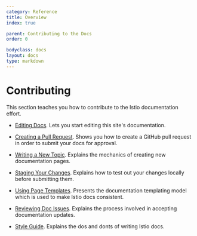 ```yaml
---
category: Reference
title: Overview
index: true

parent: Contributing to the Docs
order: 0

bodyclass: docs
layout: docs
type: markdown
---
```


# Contributing

This section teaches you how to contribute to the Istio documentation effort.

- [Editing Docs](./editing.html). Lets you start editing this
site's documentation.

- [Creating a Pull Request](./creating-a-pull-request.html). Shows you
how to create a GitHub pull request in order to submit your docs for approval.

- [Writing a New Topic](./writing-a-new-topic.html). Explains the
mechanics of creating new documentation pages.

- [Staging Your Changes](./staging-your-changes.html). Explains how
to test out your changes locally before submitting them.

- [Using Page Templates](./using-page-templates.html). Presents
the documentation templating model which is used to make Istio docs consistent.

- [Reviewing Doc Issues](./reviewing-doc-issues.html). Explains
the process involved in accepting documentation updates.

- [Style Guide](./style-guide.html). Explains the dos and donts
of writing Istio docs.
